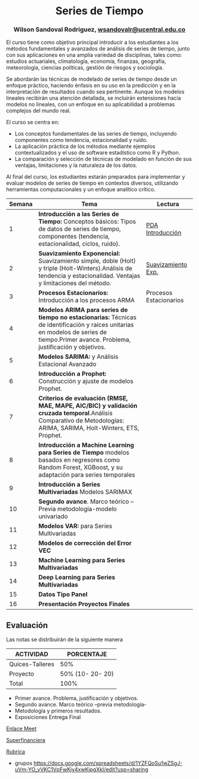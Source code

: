 <div align='center'>    
    
# **Series de Tiempo**

### Wilson Sandoval Rodriguez, wsandovalr@ucentral.edu.co
</div>

El curso tiene como objetivo principal introducir a los estudiantes a los métodos fundamentales y avanzados de análisis de series de tiempo, junto con sus aplicaciones en una amplia variedad de disciplinas, tales como: estudios actuariales, climatología, economía, finanzas, geografía, meteorología, ciencias políticas, gestión de riesgos y sociología.

Se abordarán las técnicas de modelado de series de tiempo desde un enfoque práctico, haciendo énfasis en su uso en la predicción y en la interpretación de resultados cuando sea pertinente. Aunque los modelos lineales recibirán una atención detallada, se incluirán extensiones hacia modelos no lineales, con un enfoque en su aplicabilidad a problemas complejos del mundo real.

El curso se centra en: 
- Los conceptos fundamentales de las series de tiempo, incluyendo componentes como tendencia, estacionalidad y ruido.
- La aplicación práctica de los métodos mediante ejemplos contextualizados y el uso de software estadístico como R y Python.
- La comparación y selección de técnicas de modelado en función de sus ventajas, limitaciones y la naturaleza de los datos.
  
Al final del curso, los estudiantes estarán preparados para implementar y evaluar modelos de series de tiempo en contextos diversos, utilizando herramientas computacionales y un enfoque analítico crítico.



|Semana|Tema|Lectura|
|---|---|---|
|1|**Introducción a las Series de Tiempo:** Conceptos básicos: Tipos de datos de series de tiempo, componentes (tendencia, estacionalidad, ciclos, ruido).|<a href="https://docs.google.com/document/d/1X-KnJP9FAvmkS89UIjmv8KBc6qyfCVsj/edit?usp=sharing&ouid=111401641962812428858&rtpof=true&sd=true"> PDA <a href="https://github.com/Wilsonsr/Series-de-Tiempo/blob/main/Cuadernos%20Python/1_Introduccion.ipynb"> Introducción </a>|
|2| **Suavizamiento Exponencial:** Suavizamiento simple, doble (Holt) y triple (Holt-Winters).Análisis de tendencia y estacionalidad. Ventajas y limitaciones del método.|<a  href="https://github.com/Wilsonsr/Series-de-Tiempo/blob/main/Cuadernos%20Python/2_Suavizado%20Exponencial.ipynb"> Suavizamiento Exp.</a>|
|3|**Procesos Estacionarios:** Introducción a los procesos ARMA | <a hretf="https://github.com/Wilsonsr/Series-de-Tiempo/blob/main/Cuadernos%20Python/3_procesos_estacionarioa%20ARMA.ipynb">  Procesos Estacionarios </a>|
|4|**Modelos ARIMA para series de tiempo no estacionarias:** Técnicas de identificación y raíces unitarias en modelos de series de tiempo.Primer avance. Problema, justificación y objetivos. 
|5|**Modelos SARIMA:** y Análisis Estacional Avanzado| |
|6|**Introducción a Prophet:** Construcción y ajuste de modelos Prophet.||
|7|**Criterios de evaluación (RMSE, MAE, MAPE, AIC/BIC) y validación cruzada temporal**.Análisis Comparativo de Metodologías: ARIMA, SARIMA, Holt-Winters, ETS, Prophet.||
|8|**Introducción a Machine Learning para Series de Tiempo**  modelos basados en regresores como Random Forest, XGBoost, y su adaptación para series temporales ||
|9|**Introducción a Series Multivariadas** Modelos SARIMAX 
|10|**Segundo avance**. Marco teórico – Previa metodología-modelo univariado||
|11|**Modelos VAR:** para Series Multivariadas||
|12|**Modelos de corrección del Error VEC**||
|13|**Machine Learning para Series Multivariadas**||
|14|**Deep Learning para Series Multivariadas**||
|15|**Datos Tipo Panel**||
|16|**Presentación Proyectos Finales**||




<!--


1.  <a href="https://github.com/Wilsonsr/Series-de-Tiempo/blob/main/CUADERNOS/presentacion.Rmd"> Introducción </a>

  
    + <a href="https://docs.google.com/document/d/1fP72mtPZtEHXrMqy5c6cvcA9g1NywioP/edit?usp=sharing&ouid=111401641962812428858&rtpof=true&sd=true"> PDA </a>

    + <a href="https://drive.google.com/drive/folders/1L2boStZYPTN7j37Nw9tsnu6OKTwCze-g?usp=sharing"> Textos </a>

2. <a href="https://github.com/Wilsonsr/Series-de-Tiempo/blob/main/CUADERNOS/1_introducci%C3%B3n.Rmd"> Introducción Series de Tiempo </a>

3. <a href="https://github.com/Wilsonsr/Series-de-Tiempo/blob/main/CUADERNOS/sesion2.Rmd"> Ruido Blanco, Estacionariedad, AR(p), MA(q) </a>
  

- <a href="https://github.com/Wilsonsr/Series-de-Tiempo/blob/main/CUADERNOS/SARIMA.Rmd"> Sarima  </a>


- <a href="https://github.com/Wilsonsr/Series-de-Tiempo/blob/main/CUADERNOS/boxcox.Rmd"> Box-Cox  </a>

  +<a href="https://github.com/Wilsonsr/Series-de-Tiempo/blob/main/CUADERNOS/Ejemplo%20Serie%20Gas.Rmd"> Ejemplo Box-Cox  </a>

- <a href="https://github.com/Wilsonsr/Series-de-Tiempo/blob/main/CUADERNOS/Alisamiento%20expone.Rmd"> oTras metodologías  </a> 

    + <a href =https://github.com/Wilsonsr/Series-de-Tiempo/blob/main/CUADERNOS/Suavizado%20Exponencial.ipynb > Suavizado exponencial </a>
    + <a href=https://github.com/Wilsonsr/Series-de-Tiempo/blob/main/CUADERNOS/Bitcoin_Phrophet.ipynb> Prophet Bitcoin </a>
    + <a href=https://github.com/Wilsonsr/Series-de-Tiempo/blob/main/CUADERNOS/Prophet_in_Python%20(1).ipynb> Ejemplo 2 </a>

- <a href="https://github.com/Wilsonsr/Series-de-Tiempo/blob/main/CUADERNOS/imputacion.Rmd">  Imputación </a>
  


- <a href="https://github.com/Wilsonsr/Series-de-Tiempo/blob/main/CUADERNOS/series%20multivariadas%20armax.Rmd"> Series Tiempo Multivariadas SARIMAX  </a> 
    
- <a href="https://github.com/Wilsonsr/Series-de-Tiempo/blob/main/CUADERNOS/SARIMAX-SOIREC.Rmd"> SARIMAX </a>

- <a href="https://github.com/Wilsonsr/Series-de-Tiempo/blob/main/CUADERNOS/VAR.Rmd"> Modelo VAR  </a>

- <a href="https://github.com/Wilsonsr/Series-de-Tiempo/blob/main/CUADERNOS/cointegracion.Rmd"> Cointegracion  </a>

- <a href="https://github.com/Wilsonsr/Series-de-Tiempo/blob/main/CUADERNOS/ejemplovecgerman.Rmd"> Ejemplo modelo VEC  </a>



- <a href="https://github.com/Wilsonsr/Series-de-Tiempo/blob/main/CUADERNOS/VAR.Rmd"> Modelo VAR  </a>
  - https://rpubs.com/wilsonsr/960156

  
  - <a href="https://github.com/Wilsonsr/Series-de-Tiempo/blob/main/CUADERNOS/ejemplo_modelo_var.Rmd"> Ejemplo Modelo VAR  </a>
  - https://rpubs.com/wilsonsr/794419




  
  #- https://rpubs.com/wilsonsr/906136




-->

 ## Evaluación
Las notas se distribuirán de la siguiente manera

|ACTIVIDAD|PORCENTAJE|
|---|---|
|Quices-Talleres| 50%|
|Proyecto|50% (10- 20- 20)|
|Total|100%|


+ Primer avance. Problema, justificación y objetivos.
+ Segundo avance. Marco teórico –previa metodología-
+ Metodología y primeros resultados.
+ Exposiciones Entrega Final

 
<a href="https://meet.google.com/nhz-mouo-fox"> Enlace Meet </a>

 <a href="https://www.superfinanciera.gov.co/publicaciones/10082252/informes-y-cifrascifrasestablecimientos-de-creditoinformacion-periodicamensualcalidad-de-cartera-establecimientos-de-credito-10082252/"> Superfinanciera </a>

<a href="https://docs.google.com/document/d/1y3lnQ_wxnQS7QVg2KbOwjuRYibVn2Oaw/edit?usp=sharing&ouid=111401641962812428858&rtpof=true&sd=true"> Rubrica <a/>

- grupos
https://docs.google.com/spreadsheets/d/1YZFQoSu1wZSgJ-uVm-YO_yVKC1VpFwKjy4xwKjpgXkI/edit?usp=sharing

